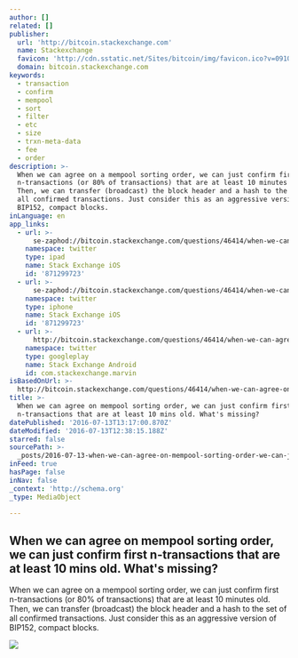 ```yaml
---
author: []
related: []
publisher:
  url: 'http://bitcoin.stackexchange.com'
  name: Stackexchange
  favicon: 'http://cdn.sstatic.net/Sites/bitcoin/img/favicon.ico?v=0910168c5c65'
  domain: bitcoin.stackexchange.com
keywords:
  - transaction
  - confirm
  - mempool
  - sort
  - filter
  - etc
  - size
  - trxn-meta-data
  - fee
  - order
description: >-
  When we can agree on a mempool sorting order, we can just confirm first
  n-transactions (or 80% of transactions) that are at least 10 minutes old.
  Then, we can transfer (broadcast) the block header and a hash to the set of
  all confirmed transactions. Just consider this as an aggressive version of
  BIP152, compact blocks.
inLanguage: en
app_links:
  - url: >-
      se-zaphod://bitcoin.stackexchange.com/questions/46414/when-we-can-agree-on-mempool-sorting-order-we-can-just-confirm-first-n-transact
    namespace: twitter
    type: ipad
    name: Stack Exchange iOS
    id: '871299723'
  - url: >-
      se-zaphod://bitcoin.stackexchange.com/questions/46414/when-we-can-agree-on-mempool-sorting-order-we-can-just-confirm-first-n-transact
    namespace: twitter
    type: iphone
    name: Stack Exchange iOS
    id: '871299723'
  - url: >-
      http://bitcoin.stackexchange.com/questions/46414/when-we-can-agree-on-mempool-sorting-order-we-can-just-confirm-first-n-transact
    namespace: twitter
    type: googleplay
    name: Stack Exchange Android
    id: com.stackexchange.marvin
isBasedOnUrl: >-
  http://bitcoin.stackexchange.com/questions/46414/when-we-can-agree-on-mempool-sorting-order-we-can-just-confirm-first-n-transact
title: >-
  When we can agree on mempool sorting order, we can just confirm first
  n-transactions that are at least 10 mins old. What's missing?
datePublished: '2016-07-13T13:17:00.870Z'
dateModified: '2016-07-13T12:38:15.188Z'
starred: false
sourcePath: >-
  _posts/2016-07-13-when-we-can-agree-on-mempool-sorting-order-we-can-just-conf.md
inFeed: true
hasPage: false
inNav: false
_context: 'http://schema.org'
_type: MediaObject

---
```

<article style=""><h1>When we can agree on mempool sorting order, we can just confirm first n-transactions that are at least 10 mins old. What's missing?</h1><p>When we can agree on a mempool sorting order, we can just confirm first n-transactions (or 80% of transactions) that are at least 10 minutes old. Then, we can transfer (broadcast) the block header and a hash to the set of all confirmed transactions. Just consider this as an aggressive version of BIP152, compact blocks.</p><img src="http://cdn.sstatic.net/Sites/bitcoin/img/apple-touch-icon.png?v=a43e5a337e6b&amp;a" /></article>